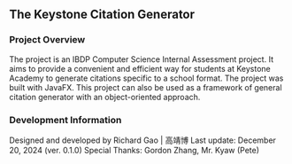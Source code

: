## The Keystone Citation Generator
### Project Overview
The project is an IBDP Computer Science Internal Assessment project. It aims to provide a convenient and efficient way for students at Keystone Academy to generate citations specific to a school format. The project was built with JavaFX.
This project can also be used as a framework of general citation generator with an object-oriented approach.
### Development Information
Designed and developed by Richard Gao | 高靖博
Last update: December 20, 2024 (ver. 0.1.0)
Special Thanks: Gordon Zhang, Mr. Kyaw (Pete)
